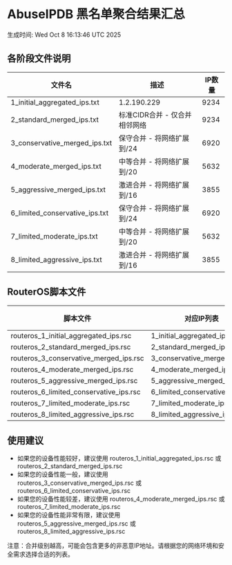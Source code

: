 # AbuseIPDB 黑名单聚合结果汇总
生成时间: Wed Oct  8 16:13:46 UTC 2025

## 各阶段文件说明

| 文件名 | 描述 | IP数量 |
|--------|------|--------|
| 1_initial_aggregated_ips.txt | 1.2.190.229 | 9234 |
| 2_standard_merged_ips.txt | 标准CIDR合并 - 仅合并相邻网络 | 9234 |
| 3_conservative_merged_ips.txt | 保守合并 - 将网络扩展到/24 | 6920 |
| 4_moderate_merged_ips.txt | 中等合并 - 将网络扩展到/20 | 5632 |
| 5_aggressive_merged_ips.txt | 激进合并 - 将网络扩展到/16 | 3855 |
| 6_limited_conservative_ips.txt | 保守合并 - 将网络扩展到/24 | 6920 |
| 7_limited_moderate_ips.txt | 中等合并 - 将网络扩展到/20 | 5632 |
| 8_limited_aggressive_ips.txt | 激进合并 - 将网络扩展到/16 | 3855 |

## RouterOS脚本文件

| 脚本文件 | 对应IP列表 | IP数量 |
|----------|------------|--------|
| routeros_1_initial_aggregated_ips.rsc | 1_initial_aggregated_ips.txt | 9234 |
| routeros_2_standard_merged_ips.rsc | 2_standard_merged_ips.txt | 9234 |
| routeros_3_conservative_merged_ips.rsc | 3_conservative_merged_ips.txt | 6920 |
| routeros_4_moderate_merged_ips.rsc | 4_moderate_merged_ips.txt | 5632 |
| routeros_5_aggressive_merged_ips.rsc | 5_aggressive_merged_ips.txt | 3855 |
| routeros_6_limited_conservative_ips.rsc | 6_limited_conservative_ips.txt | 6920 |
| routeros_7_limited_moderate_ips.rsc | 7_limited_moderate_ips.txt | 5632 |
| routeros_8_limited_aggressive_ips.rsc | 8_limited_aggressive_ips.txt | 3855 |

## 使用建议

- 如果您的设备性能较好，建议使用 routeros_1_initial_aggregated_ips.rsc 或 routeros_2_standard_merged_ips.rsc
- 如果您的设备性能一般，建议使用 routeros_3_conservative_merged_ips.rsc 或 routeros_6_limited_conservative_ips.rsc
- 如果您的设备性能较差，建议使用 routeros_4_moderate_merged_ips.rsc 或 routeros_7_limited_moderate_ips.rsc
- 如果您的设备性能非常有限，建议使用 routeros_5_aggressive_merged_ips.rsc 或 routeros_8_limited_aggressive_ips.rsc

注意：合并级别越高，可能会包含更多的非恶意IP地址。请根据您的网络环境和安全需求选择合适的列表。
